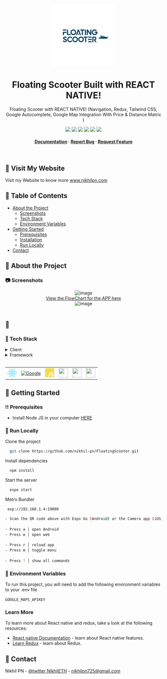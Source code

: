 <div align="center">

  <img src="https://github.com/nikhil-pn/FloatingScooter/blob/main/assets/demologo.png" alt="logo" width="200" height="auto" />
  
# Floating Scooter Built with REACT NATIVE!
  
  <p>
   Floating Scooter with REACT NATIVE! (Navigation, Redux, Tailwind CSS, Google Autocomplete, Google Map Integration With Price & Distance Matrix )
  </p>
  
  
<!-- Badges -->

<a>![](https://img.shields.io/website-up-down-green-red/http/monip.org.svg)
![](https://img.shields.io/badge/Maintained-Yes-indigo)
![](https://img.shields.io/github/forks/nikhil-pn/FloatingScooter.svg)
![](https://img.shields.io/github/stars/nikhil-pn/FloatingScooter.svg)
![](https://img.shields.io/github/issues/nikhil-pn/FloatingScooter)
![](https://img.shields.io/github/last-commit/nikhil-pn/FloatingScooter)

<h4>
    <a href="https://github.com/nikhil-pn/FloatingScooter/blob/main/README.md">Documentation</a>
  <span> · </span>
    <a href="https://github.com/nikhil-pn/FloatingScooter/issues">Report Bug</a>
  <span> · </span>
    <a href="https://github.com/nikhil-pn/FloatingScooter/issues">Request Feature</a>
  </h4>
</div>

<br />

## :handshake: Visit My Website

Visit my Website to know more <a target="_blank" href='https://nikhilpn.com'>www.nikhilpn.com</a>

<!-- Table of Contents -->

## :notebook_with_decorative_cover: Table of Contents

- [About the Project](#star2-about-the-project)
  - [Screenshots](#camera-screenshots)
  - [Tech Stack](#space_invader-tech-stack)
  - [Environment Variables](#key-environment-variables)
- [Getting Started](#toolbox-getting-started)
  - [Prerequisites](#bangbang-prerequisites)
  - [Installation](#gear-installation)
  - [Run Locally](#running-run-locally)
- [Contact](#handshake-contact)

<!-- About the Project -->

## :star2: About the Project

<!-- Screenshots -->

### :camera: Screenshots

<div align="center" display='flex'>
<img width='400rem'  src='https://user-images.githubusercontent.com/87669361/215503229-ab694dc9-6a30-4db4-9461-a205a8f45821.png' alt='image'/>
</div>

<div align="center" display="flex">
<a href="https://screenshotflow.com/?open=1yK7QvQPO7APloNP9WdxIfEXfr9g-KjGU">View the FlowChart for the APP here</a>
</div>

<div align="center" display='flex'>

<img width='400rem'  src='https://user-images.githubusercontent.com/87669361/215503229-ab694dc9-6a30-4db4-9461-a205a8f45821.png' alt='image'/>
</div>

<br />

## <a> 🚀</a>

### :space_invader: Tech Stack

<details>
  <summary>Client</summary>
  <ul>
    <li><a href="https://reactnative.dev/">React native</a></li>
    <li><a href="https://#/">JavaScript</a></li>
    <li><a href="https://nextjs.org/">GoogleMaps Api's</a></li>
    <li><a href="https://tailwindcss.com/">TailwindCSS</a></li>
  </ul>
</details>

<details>
<summary>Framework</summary>
  <ul>
    <li><a href="https://redux.js.org/">Redux</a></li>
    <li><a href="">React Native Expo</a></li>
  </ul>
</details>

<br />

<table>
    <tr>
        <td>
<a href="#"><img src="https://raw.githubusercontent.com/devicons/devicon/master/icons/react/react-original.svg" alt="" width="30" height="30" /></a>
        </td>
                <td>
<a href="#"><img src="https://user-images.githubusercontent.com/99184393/183096870-fdf58e59-d78c-44f4-bd1c-f9033c16d907.png" alt="Google" width="30" height="30" /></a>
        </td>
                        <td>
<a href="#"><img src="https://raw.githubusercontent.com/devicons/devicon/master/icons/javascript/javascript-plain.svg" alt="Google" width="30" height="30" /></a>
        </td>
                        <td>
<a href="#"><img src="https://user-images.githubusercontent.com/99184393/179383376-874f547c-4e6f-4826-850e-706b009e7e2b.png" alt="" width="30" height="30" /></a>
        </td>
                        <td>
<a href="#"><img src="https://user-images.githubusercontent.com/99184393/180462270-ea4a249c-627c-4479-9431-5c3fd25454c4.png" alt="" width="30" height="30" /></a>
        </td>
                                <td>
<a href="#"><img src="https://img.favpng.com/6/2/11/redux-react-javascript-freecodecamp-npm-png-favpng-6F2x50visKuC0trBQ0952Cm1E_t.jpg" alt="" width="30" height="30" /></a>
        </td>
    </tr>
</table>

<!-- ![](https://img.shields.io/badge/Tailwind_CSS-38B2AC?style=for-the-badge&logo=tailwind-css&logoColor=white)
![](https://img.shields.io/badge/React-20232A?style=for-the-badge&logo=react&logoColor=61DAFB)
![](https://img.shields.io/badge/next.js-20232A?style=for-the-badge&logo=next.js&logoColor=61DAFB)
![](https://img.shields.io/badge/GIT-E44C30?style=for-the-badge&logo=git&logoColor=white) -->

## :toolbox: Getting Started

### :bangbang: Prerequisites

- Install Node JS in your computer <a href='https://nodejs.org/en/'>HERE</a>

<!-- Run Locally -->

### :running: Run Locally

Clone the project

```bash
  git clone https://github.com/nikhil-pn/FloatingScooter.git
```

Install dependencies

```bash
  npm install
```

Start the server

```bash
  expo start
```

Metro Bundler

```bash
 exp://192.168.1.4:19000
```

```bash
- Scan the QR code above with Expo Go (Android) or the Camera app (iOS)

- Press a │ open Android
- Press w │ open web

- Press r │ reload app
- Press m │ toggle menu

- Press ? │ show all commands
```

<!-- Env Variables -->

### :key: Environment Variables

To run this project, you will need to add the following environment variables to your .env file

`GOOGLE_MAPS_APIKEY`

### Learn More

To learn more about React native and redux, take a look at the following resources:

- [React native Documentation](https://reactnative.dev/) - learn about React native features.
- [Learn Redux](https://redux.js.org/) - learn about Redux.

## :handshake: Contact

Nikhil PN - [@twitter NikhilETH](https://twitter.com/nikhilETH) - nikhilpn725@gmail.com
